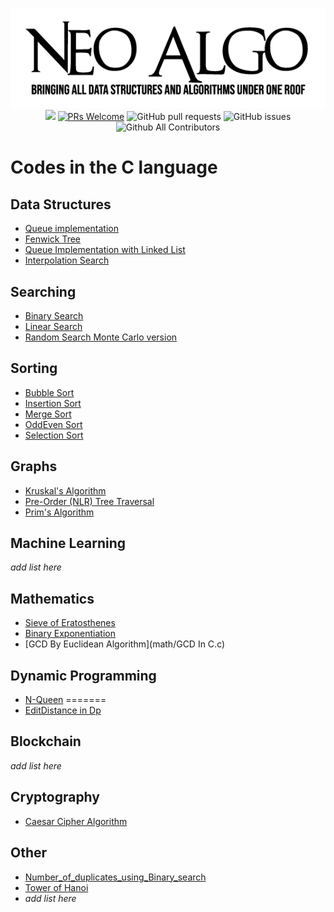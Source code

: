 <p align="center">
    <img src="../img/neo_algo.png"><br>
    <img src="https://img.shields.io/github/license/tesseractcoding/neoalgo?style=flat">
    <a href="http://makeapullrequest.com" target="_blank"><img src="https://img.shields.io/badge/PRs-welcome-brightgreen.svg?style=flat" alt="PRs Welcome"></a>
    <img alt="GitHub pull requests" src="https://img.shields.io/github/issues-pr/tesseractcoding/neoalgo">
    <img alt="GitHub issues" src="https://img.shields.io/github/issues/tesseractcoding/neoalgo">
    <img alt="Github All Contributors" src="https://img.shields.io/github/all-contributors/tesseractcoding/neoalgo">
</p>

# Codes in the C language

## Data Structures

- [Queue implementation](ds/Queueimplementation.c)
- [Fenwick Tree](ds/FenwickTree.c)
- [Queue Implementation with Linked List](ds/QueueImplementationWithList.c)
- [Interpolation Search](search/Interpolation.c)

## Searching

- [Binary Search](search/BinarySearch.c)
- [Linear Search](search/linear_search.c)
- [Random Search Monte Carlo version](search/random_search.c)


## Sorting

- [Bubble Sort](sort/bubble_sort.c)
- [Insertion Sort](sort/InsertionSort.c)
- [Merge Sort](sort/MergeSort.c)
- [OddEven Sort](sort/oddevensort.c)
- [Selection Sort](sort/selection_sort.c)

## Graphs

- [Kruskal's Algorithm](graphs/Kruskal_Algorithm.c)
- [Pre-Order (NLR) Tree Traversal](graphs/preordertraversal.c)
- [Prim's Algorithm](graphs/Prim_Algorithm.c)

## Machine Learning

_add list here_

## Mathematics

- [Sieve of Eratosthenes](math/Sieve_of_Eratosthenes.c)
- [Binary Exponentiation](math/Binary_Exponentiation.c)
- [GCD By Euclidean Algorithm](math/GCD In C.c)
## Dynamic Programming

- [N-Queen](https://github.com/subhayu99/NeoAlgo/blob/master/C/dp/N-Queen.c)
=======
- [EditDistance in Dp](dp/EditDistanceDP.c)

## Blockchain

_add list here_

## Cryptography

- [Caesar Cipher Algorithm](cryptography/caesar_cipher.c)

## Other
- [Number_of_duplicates_using_Binary_search](other/Number_of_duplicates_using_Binary_search.c)
- [Tower of Hanoi](other/Tower_Of_Hanoi.c)
- _add list here_

